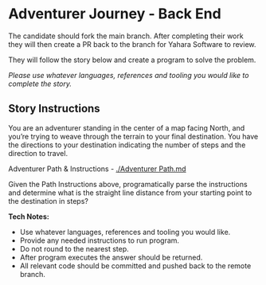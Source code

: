 # Adventurer Journey - Back End
The candidate should fork the main branch. After completing their work they will then create a PR back to the branch for Yahara Software to review.

They will follow the story below and create a program to solve the problem.

*Please use whatever languages, references and tooling you would like to complete the story.*

## Story Instructions
You are an adventurer standing in the center of a map facing North, and you’re trying to weave through the terrain to your final destination. You have the directions to your destination indicating the number of steps and the direction to travel.

Adventurer Path & Instructions - [./Adventurer Path.md](./Adventurer%20Path.md)

Given the Path Instructions above, programatically parse the instructions and determine what is the straight line distance from your starting point to the destination in steps?

**Tech Notes:**
- Use whatever languages, references and tooling you would like.
- Provide any needed instructions to run program.
- Do not round to the nearest step.
- After program executes the answer should be returned.
- All relevant code should be committed and pushed back to the remote branch.